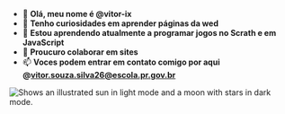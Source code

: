 - 👋 **Olá, meu nome é @vitor-ix**
- 👀 **Tenho curiosidades em aprender páginas da wed**
- 🌱 **Estou aprendendo atualmente a programar jogos no Scrath e em JavaScript**
- 💞️ **Proucuro colaborar em sites**
- 📫 **Voces podem entrar em contato comigo por aqui @vitor.souza.silva26@escola.pr.gov.br**
 <picture>
  <source media="(prefers-color-scheme: dark)" srcset="https://i.pinimg.com/originals/2d/1f/ae/2d1fae57a881aedeb10db7890cfad2a0.gif">
  <source media="(prefers-color-scheme: light)" srcset="https://i.pinimg.com/originals/2d/1f/ae/2d1fae57a881aedeb10db7890cfad2a0.gif">
  <img alt="Shows an illustrated sun in light mode and a moon with stars in dark mode." src="https://user-images.githubusercontent.com/25423296/163456779-a8556205-d0a5-45e2-ac17-42d089e3c3f8.png">
</picture>
 <!---
vitor-ix/vitor-ix is a ✨ special ✨ repository because its `README.md` (this file) appears on your GitHub profile.
You can click the Preview link to take a look at your changes.
--->
